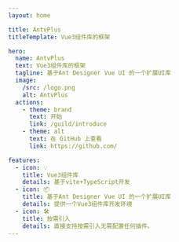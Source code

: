 ```yaml
---
layout: home

title: AntvPlus
titleTemplate: Vue3组件库的框架

hero:
  name: AntvPlus
  text: Vue3组件库的框架
  tagline: 基于Ant Designer Vue UI 的一个扩展UI库
  image:
    /src: /logo.png
    alt: AntvPlus
  actions:
    - theme: brand
      text: 开始
      link: /guild/introduce
    - theme: alt
      text: 在 GitHub 上查看
      link: https://github.com/

features:
  - icon: 💡
    title: Vue3组件库
    details: 基于vite+TypeScript开发
  - icon: 📦
    title: 基于Ant Designer Vue UI 的一个扩展UI库
    details: 提供一个Vue3组件库开发环境
  - icon: 🛠️
    title: 按需引入
    details: 直接支持按需引入无需配置任何插件。
---
```


